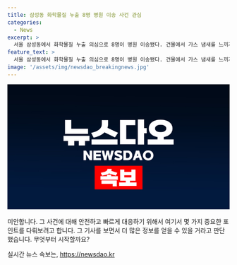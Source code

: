 ```yaml
---
title: 삼성동 화학물질 누출 8명 병원 이송 사건 관심
categories:
  - News
excerpt: >
  서울 삼성동에서 화학물질 누출 의심으로 8명이 병원 이송됐다. 건물에서 가스 냄새를 느끼자 소방 등 90여 명이 출동했고, 8명은 목 통증을 호소하며 병원으로 옮겨졌다. 현장에서는 황화수소가 검출됐지만 후속 조사에서는 발견되지 않아 3차 정밀 조사가 진행 중이다. 사고 당시 인근 시민 40여 명도 대피했다. (150자)
feature_text: >
  서울 삼성동에서 화학물질 누출 의심으로 8명이 병원 이송됐다. 건물에서 가스 냄새를 느끼자 소방 등 90여 명이 출동했고, 8명은 목 통증을 호소하며 병원으로 옮겨졌다. 현장에서는 황화수소가 검출됐지만 후속 조사에서는 발견되지 않아 3차 정밀 조사가 진행 중이다. 사고 당시 인근 시민 40여 명도 대피했다. (150자)
image: '/assets/img/newsdao_breakingnews.jpg'
---
```


<p><img src="/assets/img/newsdao_breakingnews.jpg" alt="cryptoinkorea 속보" /></p>

<p>미안합니다. 그 사건에 대해 안전하고 빠르게 대응하기 위해서 여기서 몇 가지 중요한 포인트를 다뤄보려고 합니다. 그 기사를 보면서 더 많은 정보를 얻을 수 있을 거라고 판단했습니다. 무엇부터 시작할까요?</p>
실시간 뉴스 속보는, <a href="https://newsdao.kr" rel="dofollow">https://newsdao.kr</a>


